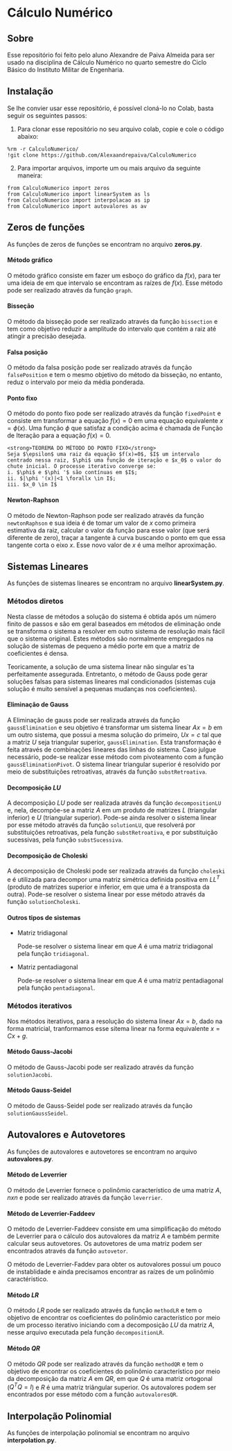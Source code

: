 # Cálculo Numérico

## Sobre
Esse repositório foi feito pelo aluno Alexandre de Paiva Almeida para ser usado na disciplina de Cálculo Numérico no quarto semestre do Ciclo Básico do Instituto Militar de Engenharia.

## Instalação
Se lhe convier usar esse repositório, é possível cloná-lo no Colab, basta seguir os seguintes passos:

1. Para clonar esse repositório no seu arquivo colab, copie e cole o código abaixo:

```
%rm -r CalculoNumerico/
!git clone https://github.com/Alexaandrepaiva/CalculoNumerico
```

2. Para importar arquivos, importe um ou mais arquivo da seguinte maneira:

```
from CalculoNumerico import zeros
from CalculoNumerico import linearSystem as ls
from CalculoNumerico import interpolacao as ip
from CalculoNumerico import autovalores as av
```

## Zeros de funções
As funções de zeros de funções se encontram no arquivo <strong>zeros.py</strong>.

#### Método gráfico
O método gráfico consiste em fazer um esboço do gráfico da $f(x)$, para ter uma ideia de em que intervalo se encontram as raízes de $f(x)$. Esse método pode ser realizado através da função `graph`.

#### Bisseção
O método da bisseção pode ser realizado através da função `bissection` e tem como objetivo reduzir a amplitude do intervalo que contém a raiz até atingir a precisão desejada.

#### Falsa posição
O método da falsa posição pode ser realizado através da função `falsePosition` e tem o mesmo objetivo do método da bisseção, no entanto, reduz o intervalo por meio da média ponderada.

#### Ponto fixo
O método do ponto fixo pode ser realizado através da função `fixedPoint` e consiste em transformar a equação $f(x)=0$ em uma equação equivalente $x=\phi (x)$. Uma função $\phi$ que satisfaz a condição acima é chamada de Função de Iteração para a equação $f(x)=0$.

```
<strong>TEOREMA DO MÉTODO DO PONTO FIXO</strong>
Seja $\epsilon$ uma raiz da equação $f(x)=0$, $I$ um intervalo centrado nessa raiz, $\phi$ uma função de iteração e $x_0$ o valor do chute inicial. O processe iterativo converge se:
i. $\phi$ e $\phi '$ são contínuas em $I$;
ii. $|\phi '(x)|<1 \forallx \in I$;
iii. $x_0 \in I$
```

#### Newton-Raphson
O método de Newton-Raphson pode ser realizado através da função `newtonRaphson` e sua ideia é de tomar um valor de $x$ como primeira estimativa da raiz, calcular o valor da função para esse valor (que será diferente de zero), traçar a tangente à curva buscando o ponto em que essa tangente corta o eixo $x$. Esse novo valor de $x$ é uma melhor aproximação.

## Sistemas Lineares
As funções de sistemas lineares se encontram no arquivo <strong>linearSystem.py</strong>.

### Métodos diretos
Nesta classe de métodos a solução do sistema é obtida após um número finito de passos e são em geral baseados em métodos de eliminação onde se transforma o sistema a resolver em outro sistema de resolução mais fácil que o sistema original. Estes métodos são normalmente empregados na solução de sistemas de pequeno a médio porte em que a matriz de coeficientes é densa.

Teoricamente, a solução de uma sistema linear não singular es´ta perfeitamente assegurada. Entretanto, o método de Gauss pode gerar soluções falsas para sistemas lineares mal condicionados (sistemas cuja solução é muito sensível a pequenas mudanças nos coeficientes).

#### Eliminação de Gauss
A Eliminação de gauss pode ser realizada através da função `gaussElimination` e seu objetivo  é transformar um sistema linear $Ax = b$ em um outro sistema, que possui a mesma solução do primeiro, $Ux = c$ tal que a matriz $U$ seja triangular superior, `gaussElimination`. Esta transformação é feita através de combinações lineares das linhas do sistema. Caso julgue necessário, pode-se realizar esse método com pivoteamento com a função `gaussEliminationPivot`. O sistema linear triangular superior é resolvido por meio de substituições retroativas, através da função `substRetroativa`.

#### Decomposição $LU$
A decomposição $LU$ pode ser realizada através da função `decompositionLU` e, nela, decompõe-se a matriz $A$ em um produto de matrizes $L$ (triangular inferior) e $U$ (triangular superior). Pode-se ainda resolver o sistema linear por esse método através da função `solutionLU`, que resolverá por substituições retroativas, pela função `substRetroativa`, e por substituição sucessivas, pela função `substSucessiva`.

#### Decomposição de Choleski
A decomposição de Choleski pode ser realizada através da função `choleski` e é utilizada para decompor uma matriz simétrica definida positiva em $LL^T$ (produto de matrizes superior e inferior, em que uma é a transposta da outra). Pode-se resolver o sistema linear por esse método através da função `solutionCholeski`.

#### Outros tipos de sistemas
- Matriz tridiagonal

    Pode-se resolver o sistema linear em que $A$ é uma matriz tridiagonal pela função `tridiagonal`.

- Matriz pentadiagonal

    Pode-se resolver o sistema linear em que $A$ é uma matriz pentadiagonal pela função `pentadiagonal`.

### Métodos iterativos
Nos métodos iterativos, para a resolução do sistema linear $Ax = b$, dado na forma matricial, tranformamos esse sitema linear na forma equivalente $x = Cx + g$.
#### Método Gauss-Jacobi
O método de Gauss-Jacobi pode ser realizado através da função `solutionJacobi`.
#### Método Gauss-Seidel
O método de Gauss-Seidel pode ser realizado através da função `solutionGaussSeidel`.

## Autovalores e Autovetores
As funções de autovalores e autovetores se encontram no arquivo <strong>autovalores.py</strong>.
#### Método de Leverrier
O método de Leverrier fornece o polinômio característico de uma matriz $A$, $nxn$ e pode ser realizado através da função `leverrier`.
#### Método de Leverrier-Faddeev
O método de Leverrier-Faddeev consiste em uma simplificação do método de Leverrier para o cálculo dos autovalores da matriz $A$ e também permite calcular seus autovetores. Os autovetores de uma matriz podem ser encontrados através da função `autovetor`.

O método de Leverrier-Faddev para obter os autovalores possui um pouco de instablidade e ainda precisamos encontrar as raízes de um polinômio caractéristico.
#### Método $LR$
O método $LR$ pode ser realizado através da função `methodLR` e tem o objetivo de encontrar os coeficientes do polinômio característico por meio de um processo iterativo iniciando com a decomposição $LU$ da matriz $A$, nesse arquivo executada pela função `decompositionLR`.
#### Método $QR$
O método $QR$ pode ser realizado através da função `methodQR` e tem o objetivo de encontrar os coeficientes do polinômio característico por meio da decomposição da matriz $A$ em $QR$, em que $Q$ é uma matriz ortogonal ($Q^TQ=I$) e $R$ é uma matriz triângular superior. Os autovalores podem ser encontrados por esse método com a função `autovaloresQR`.

## Interpolação Polinomial
As funções de interpolação polinomial se encontram no arquivo <strong>interpolation.py</strong>.